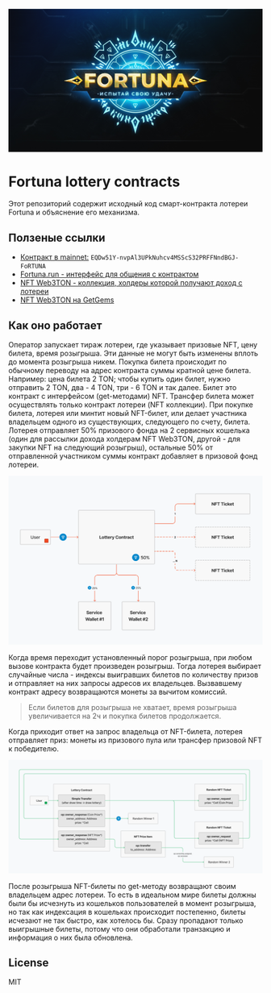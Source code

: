 ![](assets/fortuna.jpg)

# Fortuna lottery contracts

Этот репозиторий содержит исходный код смарт-контракта лотереи Fortuna
и объяснение его механизма.


## Ползеные ссылки
- [Контракт в mainnet:](https://tonscan.org/address/EQDw51Y-nvpAl3UPkNuhcv4MSScS32PRFFNndBGJ-FoRTUNA) `EQDw51Y-nvpAl3UPkNuhcv4MSScS32PRFFNndBGJ-FoRTUNA`
- [Fortuna.run - интерфейс для общения с контрактом](https://fortuna.run)
- [NFT Web3TON - коллекция, холдеры которой получают доход с лотереи](https://web3ton.pro)
- [NFT Web3TON на GetGems](https://getgems.io/collection/EQCdVlYKvCuUaVIWjwlGtQgWvDa8DsbCNEM6hHevSW__-07R)


## Как оно работает

Оператор запускает тираж лотереи, где указывает призовые NFT, цену билета,
время розыгрыша. Эти данные не могут быть изменены вплоть до момента
розыгрыша никем. Покупка билета происходит по обычному переводу на адрес
контракта суммы кратной цене билета. Например: цена билета 2 TON; чтобы
купить один билет, нужно отправить 2 TON, два - 4 TON, три - 6 TON и так
далее. Билет это контракт с интерфейсом (get-методами) NFT. Трансфер
билета может осуществлять только контракт лотереи (NFT коллекции). При
покупке билета, лотерея или минтит новый NFT-билет, или делает участника
владельцем одного из существующих, следующего по счету, билета. Лотерея
отправляет 50% призового фонда на 2 сервисных кошелька (один для рассылки
дохода холдерам NFT Web3TON, другой - для закупки NFT на следующий
розыгрыш), остальные 50% от отправленной участником суммы контракт
добавляет в призовой фонд лотереи.

![](assets/fortuna_buy.png)

Когда время переходит установленный порог розыгрыша, при любом вызове
контракта будет произведен розыгрыш. Тогда лотерея выбирает случайные
числа - индексы выигравших билетов по количеству призов и отправляет на
них запросы адресов их владельцев. Вызвавшему контракт адресу возвращаются
монеты за вычитом комиссий.

> Если билетов для розыгрыша не хватает, время розыгрыша увеличивается на
> 2ч и покупка билетов продолжается.

Когда приходит ответ на запрос владельца от NFT-билета, лотерея отправляет
приз: монеты из призового пула или трансфер призовой NFT к победителю. 

![](assets/fortuna_draw_scheme.png)

После розыгрыша NFT-билеты по get-методу возвращают своим владельцем адрес
лотереи. То есть в идеальном мире билеты должны были бы исчезнуть из
кошельков пользователей в момент розыгрыша, но так как индексация
в кошельках происходит постепенно, билеты исчезают не так быстро, как
хотелось бы. Сразу пропадают только выигрышные билеты, потому что они
обработали транзакцию и информация о них была обновлена.


## License

MIT
